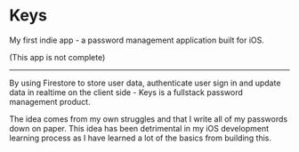 # Keys
My first indie app - a password management application built for iOS.

(This app is not complete)

------
By using Firestore to store user data, authenticate user sign in and update data in realtime on the client side - Keys is a fullstack password management product. 

The idea comes from my own struggles and that I write all of my passwords down on paper. This idea has been detrimental in my iOS development learning process as I have learned a lot of the basics from building this.
